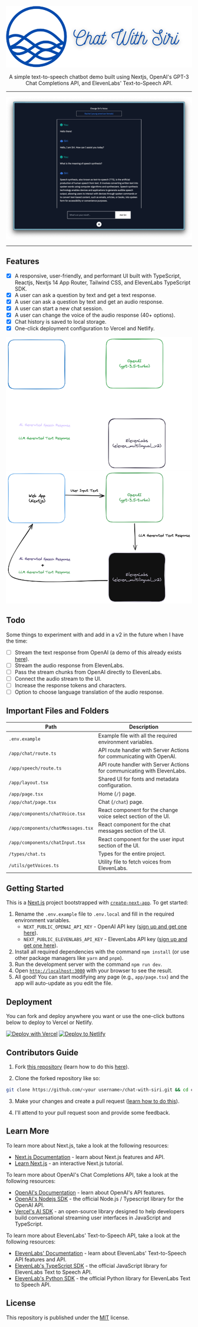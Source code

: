 <div align="center">

![](./public/logo.svg)

A simple text-to-speech chatbot demo built using Nextjs, OpenAI's GPT-3 Chat Completions API, and ElevenLabs' Text-to-Speech API.

---

![](./public/demo.png)

</div>

---

## Features

* [x] A responsive, user-friendly, and performant UI built with TypeScript, Reactjs, Nextjs 14 App Router, Tailwind CSS, and ElevenLabs TypeScript SDK.
* [x] A user can ask a question by text and get a text response.
* [x] A user can ask a question by text and get an audio response.
* [x] A user can start a new chat session.
* [x] A user can change the voice of the audio response (40+ options).
* [x] Chat history is saved to local storage.
* [x] One-click deployment configuration to Vercel and Netlify.

<div align="center">

![](./public/flow-dark.png#gh-dark-mode-only)
![](./public/flow-light.png#gh-light-mode-only)

</div>

## Todo

Some things to experiment with and add in a v2 in the future when I have the time:

* [ ] Stream the text response from OpenAI (a demo of this already exists [here]()).
* [ ] Stream the audio response from ElevenLabs.
* [ ] Pass the stream chunks from OpenAI directly to ElevenLabs.
* [ ] Connect the audio stream to the UI.
* [ ] Increase the response tokens and characters.
* [ ] Option to choose language translation of the audio response.

## Important Files and Folders

| **Path**                           | **Description**                      |
| ---------------------------------- | ------------------------------------ |
| `.env.example`                     | Example file with all the required environment variables.               |  
| `/app/chat/route.ts`               | API route handler with Server Actions for communicating with OpenAI.       |
| `/app/speech/route.ts`             | API route handler with Server Actions for communicating with ElevenLabs.   |
| `/app/layout.tsx`                  | Shared UI for fonts and metadata configuration.                       |
| `/app/page.tsx`                    | Home (`/`) page.                     |
| `/app/chat/page.tsx`               | Chat (`/chat`) page.                 |
| `/app/components/chatVoice.tsx`    | React component for the change voice select section of the UI.            |
| `/app/components/chatMessages.tsx` | React component for the chat messages section of the UI.                   |
| `/app/components/chatInput.tsx`    | React component for the user input section of the UI.                   |
| `/types/chat.ts`                   | Types for the entire project.     |
| `/utils/getVoices.ts`              | Utility file to fetch voices from ElevenLabs.    |

## Getting Started

This is a [Next.js](https://nextjs.org) project bootstrapped with [`create-next-app`](https://github.com/vercel/next.js/tree/canary/packages/create-next-app). To get started:

1. Rename the `.env.example` file to `.env.local` and fill in the required environment variables.
    * `NEXT_PUBLIC_OPENAI_API_KEY` - OpenAI API key ([sign up and get one here](https://platform.openai.com/api-keys)).
    * `NEXT_PUBLIC_ELEVENLABS_API_KEY` - ElevenLabs API key ([sign up and get one here](http://elevenlabs.io/?from=bolajiayodeji2995)).
2. Install all required dependencies with the command `npm install` (or use other package managers like `yarn` and `pnpm`).
3. Run the development server with the command `npm run dev`.
4. Open [`http://localhost:3000`](http://localhost:3000) with your browser to see the result.
5. All good! You can start modifying any page (e.g., `app/page.tsx`) and the app will auto-update as you edit the file.

## Deployment

You can fork and deploy anywhere you want or use the one-click buttons below to deploy to Vercel or Netlify.

[![Deploy with Vercel](https://vercel.com/button)](https://vercel.com/new/clone?repository-url=https%3A%2F%2Fgithub.com%2FBolajiAyodeji%2Fchat-with-siri&env=OPENAI_API_KEY,ELEVENLABS_API_KEY&envDescription=API%20keys%20needed%20for%20the%20application) [![Deploy to Netlify](https://netlify.com/img/deploy/button.svg)](https://app.netlify.com/start/deploy?repository=https://github.com/bolajiayodeji/chat-with-siri#OPENAI_API_KEY=,ELEVENLABS_API_KEY=)

## Contributors Guide

1. Fork [this repository](https://github.com/BolajiAyodeji/chat-with-siri) (learn how to do this [here](https://help.github.com/articles/fork-a-repo)).

2. Clone the forked repository like so:

```bash
git clone https://github.com/<your username>/chat-with-siri.git && cd chat-with-siri
```

3. Make your changes and create a pull request ([learn how to do this](https://docs.github.com/en/github/collaborating-with-issues-and-pull-requests/creating-a-pull-request)).

4. I'll attend to your pull request soon and provide some feedback.

## Learn More

To learn more about Next.js, take a look at the following resources:

* [Next.js Documentation](https://nextjs.org/docs) - learn about Next.js features and API.
* [Learn Next.js](https://nextjs.org/learn) - an interactive Next.js tutorial.

To learn more about OpenAI's Chat Completions API, take a look at the following resources:

* [OpenAI's Documentation](https://beta.openai.com/docs/) - learn about OpenAI's API features.
* [OpenAI's Nodejs SDK](https://github.com/openai/openai-node) - the official Node.js / Typescript library for the OpenAI API.
* [Vercel's AI SDK](https://sdk.vercel.ai) - an open-source library designed to help developers build conversational streaming user interfaces in JavaScript and TypeScript.

To learn more about ElevenLabs' Text-to-Speech API, take a look at the following resources:

* [ElevenLabs' Documentation](https://docs.elevenlabs.com) - learn about ElevenLabs' Text-to-Speech API features and API.
* [ElevenLab's TypeScript SDK](https://github.com/elevenlabs/elevenlabs-js) - the official JavaScript library for ElevenLabs Text to Speech API.
* [ElevenLab's Python SDK](https://github.com/elevenlabs/elevenlabs-python) - the official Python library for ElevenLabs Text to Speech API.

## License

This repository is published under the [MIT](LICENSE) license.

